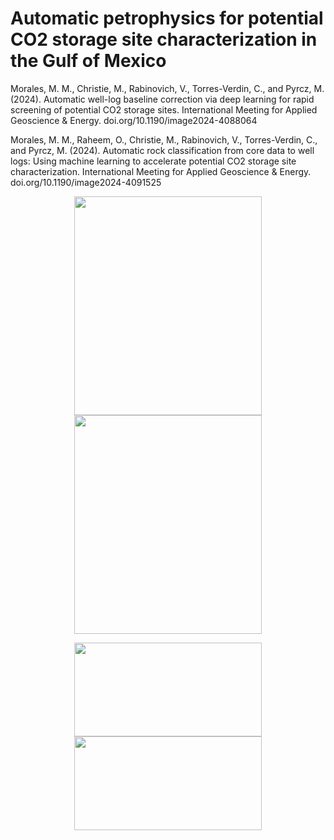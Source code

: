 # Automatic petrophysics for potential CO2 storage site characterization in the Gulf of Mexico

Morales, M. M., Christie, M., Rabinovich, V., Torres-Verdin, C., and Pyrcz, M. (2024). Automatic well-log baseline correction via deep learning for rapid screening of potential CO2 storage sites. International Meeting for Applied Geoscience & Energy. doi.org/10.1190/image2024-4088064

Morales, M. M., Raheem, O., Christie, M., Rabinovich, V., Torres-Verdin, C., and Pyrcz, M. (2024). Automatic rock classification from core data to well logs: Using machine learning to accelerate potential CO2 storage site characterization. International Meeting for Applied Geoscience & Energy. doi.org/10.1190/image2024-4091525

<p align="center">
  <img src="https://github.com/misaelmmorales/AutoPetrophysics-GOM-CCS/blob/main/figures/abc_fig3.png" width=300 height=350>
  <img src="https://github.com/misaelmmorales/AutoPetrophysics-GOM-CCS/blob/main/figures/arc_fig5.png" width=300 height=350>
</p> 

<p align="center">
  <img src="https://github.com/misaelmmorales/AutoPetrophysics-GOM-CCS/blob/main/figures/abc_fig5.png" width=300 height=150>
  <img src="https://github.com/misaelmmorales/AutoPetrophysics-GOM-CCS/blob/main/figures/arc_fig6.png" width=300 height=150>
</p> 
